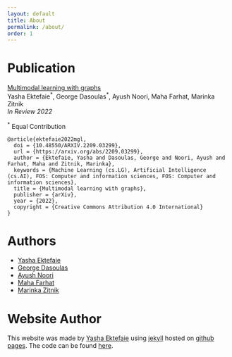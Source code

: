 ```yaml
---
layout: default
title: About
permalink: /about/
order: 1
---
```


# Publication

[Multimodal learning with graphs](https://arxiv.org/abs/2209.03299) \
Yasha Ektefaie<sup>\*</sup>, George Dasoulas<sup>\*</sup>, Ayush Noori, Maha Farhat, Marinka Zitnik \
*In Review 2022*

<sup>\*</sup> Equal Contribution

```
@article{ektefaie2022mgl,
  doi = {10.48550/ARXIV.2209.03299},
  url = {https://arxiv.org/abs/2209.03299},
  author = {Ektefaie, Yasha and Dasoulas, George and Noori, Ayush and Farhat, Maha and Zitnik, Marinka},
  keywords = {Machine Learning (cs.LG), Artificial Intelligence (cs.AI), FOS: Computer and information sciences, FOS: Computer and information sciences},
  title = {Multimodal learning with graphs},
  publisher = {arXiv},
  year = {2022},
  copyright = {Creative Commons Attribution 4.0 International}
}

```



# Authors

* [Yasha Ektefaie](https://www.yashaektefaie.com)
* [George Dasoulas](https://gdasoulas.github.io)
* [Ayush Noori](https://www.ayushnoori.com)
* [Maha Farhat](https://scholar.harvard.edu/mahafarhat/home)
* [Marinka Zitnik](https://zitniklab.hms.harvard.edu)

# Website Author

This website was made by [Yasha Ektefaie](https://www.yashaektefaie.com) using [jekyll](https://jekyllrb.com)
hosted on [github pages](https://pages.github.com). The code can be found [here](https://github.com/yashaektefaie/mgl.github.io). 
